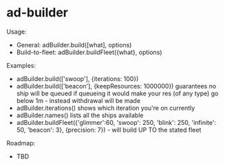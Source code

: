 # ad-builder

Usage:

  - General: adBuilder.build([what], options)
  - Build-to-fleet: adBuilder.buildFleet({what}, options)

Examples:

  - adBuilder.build(['swoop'], {iterations: 100})
  - adBuilder.build(['beacon'], {keepResources: 1000000}) guarantees no ship will be queued if queueing it would make your res (of any type) go below 1m - instead withdrawal will be made
  - adBuilder.iterations() shows which iteration you're on currently
  - adBuilder.names() lists all the ships available
  - adBuilder.buildFleet({'glimmer':60, 'swoop': 250, 'blink': 250, 'infinite': 50, 'beacon': 3}, {precision: 7}) - will build UP TO the stated fleet

Roadmap:

  - TBD
